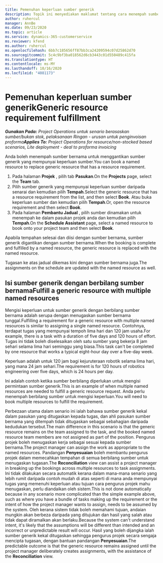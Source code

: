 ```yaml
---
title: Pemenuhan keperluan sumber generik
description: Topik ini menyediakan maklumat tentang cara menempah sumber bernama untuk keperluan sumber generik.
author: ruhercul
manager: AnnBe
ms.date: 09/23/2020
ms.topic: article
ms.service: dynamics-365-customerservice
ms.reviewer: kfend
ms.author: ruhercul
ms.openlocfilehash: 6bb7c185656ff87bb3ca24209594c07d25862d70
ms.sourcegitcommit: 5c4c9bf3ba018562d6cb3443c01d550489c415fa
ms.translationtype: HT
ms.contentlocale: ms-MY
ms.lasthandoff: 10/16/2020
ms.locfileid: "4081173"
---
```

# <a name="generic-resource-requirement-fulfillment"></a><span data-ttu-id="2ab28-103">Pemenuhan keperluan sumber generik</span><span class="sxs-lookup"><span data-stu-id="2ab28-103">Generic resource requirement fulfillment</span></span>

<span data-ttu-id="2ab28-104">_**Gunakan Pada:** Project Operations untuk senario berasaskan sumber/bukan stok, pelaksanaan Ringan - urusan untuk penginvoisan proforma_</span><span class="sxs-lookup"><span data-stu-id="2ab28-104">_**Applies To:** Project Operations for resource/non-stocked based scenarios, Lite deployment - deal to proforma invoicing_</span></span>

<span data-ttu-id="2ab28-105">Anda boleh menempah sumber bernama untuk menggantikan sumber generik yang mempunyai keperluan sumber.</span><span class="sxs-lookup"><span data-stu-id="2ab28-105">You can book a named resource to replace generic resource that has a resource requirement.</span></span>

1. <span data-ttu-id="2ab28-106">Pada halaman **Projek** , pilih tab **Pasukan**.</span><span class="sxs-lookup"><span data-stu-id="2ab28-106">On the **Projects** page, select the **Team** tab.</span></span>
2. <span data-ttu-id="2ab28-107">Pilih sumber generik yang mempunyai keperluan sumber daripada senarai dan kemudian pilih **Tempah**.</span><span class="sxs-lookup"><span data-stu-id="2ab28-107">Select the generic resource that has a resource requirement from the list, and then select **Book**.</span></span> <span data-ttu-id="2ab28-108">Atau buka keperluan sumber dan kemudian pilih **Tempah**.</span><span class="sxs-lookup"><span data-stu-id="2ab28-108">Or, open the resource requirement and then select **Book**.</span></span>
3. <span data-ttu-id="2ab28-109">Pada halaman **Pembantu Jadual** , pilih sumber dinamakan untuk menempah ke dalam pasukan projek anda dan kemudian pilih **Tempah**.</span><span class="sxs-lookup"><span data-stu-id="2ab28-109">On the **Schedule Assistant** page, select a named resource to book onto your project team and then select **Book**.</span></span>

<span data-ttu-id="2ab28-110">Apabila tempahan selesai dan diisi dengan sumber bernama, sumber generik digantikan dengan sumber bernama.</span><span class="sxs-lookup"><span data-stu-id="2ab28-110">When the booking is complete and fulfilled by a named resource, the generic resource is replaced with the named resource.</span></span>

<span data-ttu-id="2ab28-111">Tugasan ke atas jadual dikemas kini dengan sumber bernama juga.</span><span class="sxs-lookup"><span data-stu-id="2ab28-111">The assignments on the schedule are updated with the named resource as well.</span></span>

## <a name="fulfill-a-generic-resource-with-multiple-named-resources"></a><span data-ttu-id="2ab28-112">Isi sumber generik dengan berbilang sumber bernama</span><span class="sxs-lookup"><span data-stu-id="2ab28-112">Fulfill a generic resource with multiple named resources</span></span>
<span data-ttu-id="2ab28-113">Mengisi keperluan untuk sumber generik dengan berbilang sumber bernama adalah serupa dengan menugaskan sumber bernama tunggal.</span><span class="sxs-lookup"><span data-stu-id="2ab28-113">Fulfilling a requirement for a generic resource with multiple named resources is similar to assigning a single named resource.</span></span> <span data-ttu-id="2ab28-114">Contohnya, terdapat tugas yang mempunyai tempoh lima hari dan 120 jam usaha.</span><span class="sxs-lookup"><span data-stu-id="2ab28-114">For example, there is a task with a duration of five days and 120 hours of effort.</span></span> <span data-ttu-id="2ab28-115">Tugas ini tidak boleh diselesaikan oleh satu sumber yang bekerja 8 jam sehari selama lima hari seminggu yang biasa.</span><span class="sxs-lookup"><span data-stu-id="2ab28-115">This task can't be completed by one resource that works a typical eight-hour day over a five-day week.</span></span> 

<span data-ttu-id="2ab28-116">Keperluan adalah untuk 120 jam bagi kejuruteraan robotik selama lima hari, yang mana 24 jam sehari.</span><span class="sxs-lookup"><span data-stu-id="2ab28-116">The requirement is for 120 hours of robotics engineering over five days, which is 24 hours per day.</span></span>

<span data-ttu-id="2ab28-117">Ini adalah contoh ketika sumber berbilang diperlukan untuk mengisi permintaan sumber generik.</span><span class="sxs-lookup"><span data-stu-id="2ab28-117">This is an example of when multiple named resources are needed to fulfill a generic resource request.</span></span> <span data-ttu-id="2ab28-118">Anda perlu menempah berbilang sumber untuk mengisi keperluan.</span><span class="sxs-lookup"><span data-stu-id="2ab28-118">You will need to book multiple resources to fulfill the requirement.</span></span>

<span data-ttu-id="2ab28-119">Perbezaan utama dalam senario ini ialah bahawa sumber generik kekal dalam pasukan yang ditugaskan kepada tugas, dan ahli pasukan sumber bernama yang ditempah tidak ditugaskan sebagai sebahagian daripada kedudukan tersebut.</span><span class="sxs-lookup"><span data-stu-id="2ab28-119">The main difference in this scenario is that the generic resource remains on the team assigned to the task, and the booked named resource team members are not assigned as part of the position.</span></span> <span data-ttu-id="2ab28-120">Pengurus projek boleh menugaskan kerja sebagai sesuai kepada sumber bernama.</span><span class="sxs-lookup"><span data-stu-id="2ab28-120">The project manager can assign the work as appropriate to the named resources.</span></span> <span data-ttu-id="2ab28-121">Pandangan **Penyesuaian** boleh membantu pengurus projek dalam memecahkan tempahan di semua berbilang sumber untuk menugaskan tugasan.</span><span class="sxs-lookup"><span data-stu-id="2ab28-121">The **Reconciliation** view can assist a project manager in breaking up the bookings across multiple resources to task assignments.</span></span> <span data-ttu-id="2ab28-122">Ini tidak dilakukan secara automatik kerana dalam mana-mana senario yang lebih rumit daripada contoh mudah di atas seperti di mana anda mempunyai tugas yang memenuhi keperluan atau tujuan cara pengurus projek mahu menugaskan, perlu diandaikan oleh sistem.</span><span class="sxs-lookup"><span data-stu-id="2ab28-122">This is not done automatically because in any scenario more complicated than the simple example above, such as where you have a bundle of tasks making up the requirement or the intent of how the project manager wants to assign, needs to be assumed by the system.</span></span> <span data-ttu-id="2ab28-123">Oleh kerana sistem tidak boleh memahami tujuan, andaian mungkin akan berbeza daripada yang ditujukan dan hasil yang salah atau tidak dapat diramalkan akan berlaku.</span><span class="sxs-lookup"><span data-stu-id="2ab28-123">Because the system can't understand intent, it's likely that the assumptions will be different than intended and an incorrect or unpredictable result will occur.</span></span> <span data-ttu-id="2ab28-124">Hasil yang boleh dijangka ialah sumber generik kekal ditugaskan sehingga pengurus projek secara sengaja mencipta tugasan, dengan bantuan pandangan **Penyesuaian**.</span><span class="sxs-lookup"><span data-stu-id="2ab28-124">The predictable outcome is that the generic resource remains assigned until the project manager deliberately creates assignments, with the assistance of the **Reconciliation** view.</span></span>


